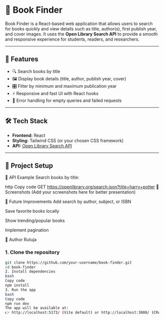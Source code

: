 # 📖 Book Finder

Book Finder is a React-based web application that allows users to search for books quickly and view details such as title, author(s), first publish year, and cover images. It uses the **Open Library Search API** to provide a smooth and responsive experience for students, readers, and researchers.

---

## 🚀 Features
- 🔍 Search books by title  
- 🖼️ Display book details (title, author, publish year, cover)  
- 🎛️ Filter by minimum and maximum publication year  
- ⚡ Responsive and fast UI with React hooks  
- 🚫 Error handling for empty queries and failed requests  

---

## 🛠️ Tech Stack
- **Frontend:** React  
- **Styling:** Tailwind CSS (or your chosen CSS framework)  
- **API:** [Open Library Search API](https://openlibrary.org/dev/docs/api/search)  

---

## 📂 Project Setup


🔗 API Example
Search books by title:

http
Copy code
GET https://openlibrary.org/search.json?title=harry+potter
📸 Screenshots
(Add your screenshots here for better presentation)

📌 Future Improvements
Add search by author, subject, or ISBN

Save favorite books locally

Show trending/popular books

Implement pagination

👤 Author
Rutuja
### 1. Clone the repository
```bash
git clone https://github.com/your-username/book-finder.git
cd book-finder
2. Install dependencies
bash
Copy code
npm install
3. Run the app
bash
Copy code
npm run dev
The app will be available at:
👉 http://localhost:5173/ (Vite default) or http://localhost:3000/ (CRA)
